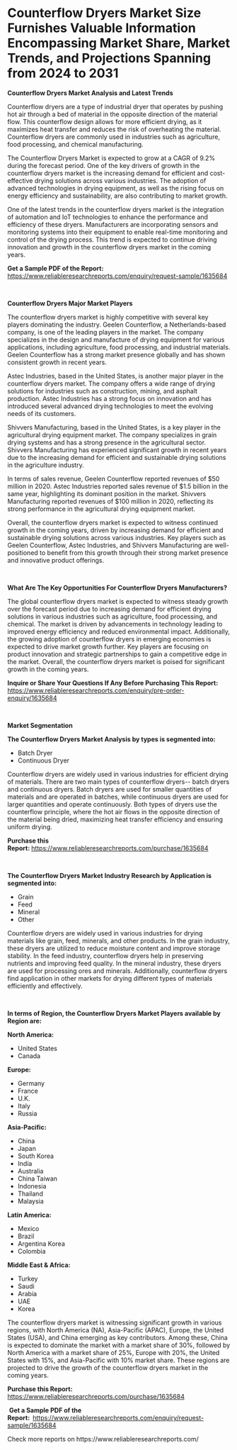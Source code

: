 <p><h1>Counterflow Dryers Market Size Furnishes Valuable Information Encompassing Market Share, Market Trends, and Projections Spanning from 2024 to 2031</h1></p><p><strong>Counterflow Dryers Market Analysis and Latest Trends</strong></p>
<p><p>Counterflow dryers are a type of industrial dryer that operates by pushing hot air through a bed of material in the opposite direction of the material flow. This counterflow design allows for more efficient drying, as it maximizes heat transfer and reduces the risk of overheating the material. Counterflow dryers are commonly used in industries such as agriculture, food processing, and chemical manufacturing.</p><p>The Counterflow Dryers Market is expected to grow at a CAGR of 9.2% during the forecast period. One of the key drivers of growth in the counterflow dryers market is the increasing demand for efficient and cost-effective drying solutions across various industries. The adoption of advanced technologies in drying equipment, as well as the rising focus on energy efficiency and sustainability, are also contributing to market growth.</p><p>One of the latest trends in the counterflow dryers market is the integration of automation and IoT technologies to enhance the performance and efficiency of these dryers. Manufacturers are incorporating sensors and monitoring systems into their equipment to enable real-time monitoring and control of the drying process. This trend is expected to continue driving innovation and growth in the counterflow dryers market in the coming years.</p></p>
<p><strong>Get a Sample PDF of the Report:&nbsp;</strong> <a href="https://www.reliableresearchreports.com/enquiry/request-sample/1635684">https://www.reliableresearchreports.com/enquiry/request-sample/1635684</a></p>
<p>&nbsp;</p>
<p><strong>Counterflow Dryers Major Market Players</strong></p>
<p><p>The counterflow dryers market is highly competitive with several key players dominating the industry. Geelen Counterflow, a Netherlands-based company, is one of the leading players in the market. The company specializes in the design and manufacture of drying equipment for various applications, including agriculture, food processing, and industrial materials. Geelen Counterflow has a strong market presence globally and has shown consistent growth in recent years.</p><p>Astec Industries, based in the United States, is another major player in the counterflow dryers market. The company offers a wide range of drying solutions for industries such as construction, mining, and asphalt production. Astec Industries has a strong focus on innovation and has introduced several advanced drying technologies to meet the evolving needs of its customers.</p><p>Shivvers Manufacturing, based in the United States, is a key player in the agricultural drying equipment market. The company specializes in grain drying systems and has a strong presence in the agricultural sector. Shivvers Manufacturing has experienced significant growth in recent years due to the increasing demand for efficient and sustainable drying solutions in the agriculture industry.</p><p>In terms of sales revenue, Geelen Counterflow reported revenues of $50 million in 2020. Astec Industries reported sales revenue of $1.5 billion in the same year, highlighting its dominant position in the market. Shivvers Manufacturing reported revenues of $100 million in 2020, reflecting its strong performance in the agricultural drying equipment market.</p><p>Overall, the counterflow dryers market is expected to witness continued growth in the coming years, driven by increasing demand for efficient and sustainable drying solutions across various industries. Key players such as Geelen Counterflow, Astec Industries, and Shivvers Manufacturing are well-positioned to benefit from this growth through their strong market presence and innovative product offerings.</p></p>
<p>&nbsp;</p>
<p><strong>What Are The Key Opportunities For Counterflow Dryers Manufacturers?</strong></p>
<p><p>The global counterflow dryers market is expected to witness steady growth over the forecast period due to increasing demand for efficient drying solutions in various industries such as agriculture, food processing, and chemical. The market is driven by advancements in technology leading to improved energy efficiency and reduced environmental impact. Additionally, the growing adoption of counterflow dryers in emerging economies is expected to drive market growth further. Key players are focusing on product innovation and strategic partnerships to gain a competitive edge in the market. Overall, the counterflow dryers market is poised for significant growth in the coming years.</p></p>
<p><strong>Inquire or Share Your Questions If Any Before Purchasing This Report:</strong> <a href="https://www.reliableresearchreports.com/enquiry/pre-order-enquiry/1635684">https://www.reliableresearchreports.com/enquiry/pre-order-enquiry/1635684</a></p>
<p>&nbsp;</p>
<p><strong>Market Segmentation</strong></p>
<p><strong>The Counterflow Dryers Market Analysis by types is segmented into:</strong></p>
<p><ul><li>Batch Dryer</li><li>Continuous Dryer</li></ul></p>
<p><p>Counterflow dryers are widely used in various industries for efficient drying of materials. There are two main types of counterflow dryers-- batch dryers and continuous dryers. Batch dryers are used for smaller quantities of materials and are operated in batches, while continuous dryers are used for larger quantities and operate continuously. Both types of dryers use the counterflow principle, where the hot air flows in the opposite direction of the material being dried, maximizing heat transfer efficiency and ensuring uniform drying.</p></p>
<p><strong>Purchase this Report:&nbsp;</strong><a href="https://www.reliableresearchreports.com/purchase/1635684">https://www.reliableresearchreports.com/purchase/1635684</a></p>
<p>&nbsp;</p>
<p><strong>The Counterflow Dryers Market Industry Research by Application is segmented into:</strong></p>
<p><ul><li>Grain</li><li>Feed</li><li>Mineral</li><li>Other</li></ul></p>
<p><p>Counterflow dryers are widely used in various industries for drying materials like grain, feed, minerals, and other products. In the grain industry, these dryers are utilized to reduce moisture content and improve storage stability. In the feed industry, counterflow dryers help in preserving nutrients and improving feed quality. In the mineral industry, these dryers are used for processing ores and minerals. Additionally, counterflow dryers find application in other markets for drying different types of materials efficiently and effectively.</p></p>
<p>&nbsp;</p>
<p><strong>In terms of Region, the Counterflow Dryers Market Players available by Region are:</strong></p>
<p>
    <p> <strong> North America: </strong>
        <ul>
            <li>United States</li>
            <li>Canada</li>
        </ul>
        </p> 
    <p> <strong> Europe: </strong>
        <ul>
            <li>Germany</li>
            <li>France</li>
            <li>U.K.</li>
            <li>Italy</li>
            <li>Russia</li>
        </ul>
        </p> 
    <p> <strong> Asia-Pacific: </strong>
        <ul>
            <li>China</li>
            <li>Japan</li>
            <li>South Korea</li>
            <li>India</li>
            <li>Australia</li>
            <li>China Taiwan</li>
            <li>Indonesia</li>
            <li>Thailand</li>
            <li>Malaysia</li>
        </ul>
        </p> 
    <p> <strong> Latin America: </strong>
        <ul>
            <li>Mexico</li>
            <li>Brazil</li>
            <li>Argentina Korea</li>
            <li>Colombia</li>
        </ul>
        </p> 
    <p> <strong> Middle East & Africa: </strong>
        <ul>
            <li>Turkey</li>
            <li>Saudi</li>
            <li>Arabia</li>
            <li>UAE</li>
            <li>Korea</li>
        </ul>
    </p>
    </p>
<p><p>The counterflow dryers market is witnessing significant growth in various regions, with North America (NA), Asia-Pacific (APAC), Europe, the United States (USA), and China emerging as key contributors. Among these, China is expected to dominate the market with a market share of 30%, followed by North America with a market share of 25%, Europe with 20%, the United States with 15%, and Asia-Pacific with 10% market share. These regions are projected to drive the growth of the counterflow dryers market in the coming years.</p></p>
<p><strong>Purchase this Report: </strong><a href="https://www.reliableresearchreports.com/purchase/1635684">https://www.reliableresearchreports.com/purchase/1635684</a></p>
<p>&nbsp;<strong>Get a Sample PDF of the Report:&nbsp;&nbsp;</strong><a href="https://www.reliableresearchreports.com/enquiry/request-sample/1635684">https://www.reliableresearchreports.com/enquiry/request-sample/1635684</a></p>
<p><strong></strong></p>
<p>Check more reports on https://www.reliableresearchreports.com/</p>